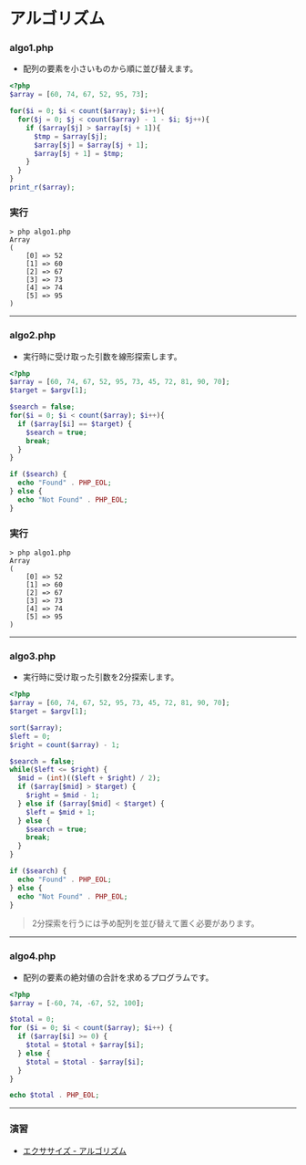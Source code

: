 # アルゴリズム

### algo1.php

+ 配列の要素を小さいものから順に並び替えます。

```php
<?php
$array = [60, 74, 67, 52, 95, 73];

for($i = 0; $i < count($array); $i++){
  for($j = 0; $j < count($array) - 1 - $i; $j++){
    if ($array[$j] > $array[$j + 1]){
      $tmp = $array[$j];
      $array[$j] = $array[$j + 1];
      $array[$j + 1] = $tmp;
    }
  }
}
print_r($array);
```

### 実行

```
> php algo1.php
Array
(
    [0] => 52
    [1] => 60
    [2] => 67
    [3] => 73
    [4] => 74
    [5] => 95
)
```

---

### algo2.php

+ 実行時に受け取った引数を線形探索します。

```php
<?php
$array = [60, 74, 67, 52, 95, 73, 45, 72, 81, 90, 70];
$target = $argv[1];

$search = false;
for($i = 0; $i < count($array); $i++){
  if ($array[$i] == $target) {
    $search = true;
    break;
  }
}

if ($search) {
  echo "Found" . PHP_EOL;
} else {
  echo "Not Found" . PHP_EOL;
}
```

### 実行

```
> php algo1.php
Array
(
    [0] => 52
    [1] => 60
    [2] => 67
    [3] => 73
    [4] => 74
    [5] => 95
)
```

---

### algo3.php

+ 実行時に受け取った引数を2分探索します。

```php
<?php
$array = [60, 74, 67, 52, 95, 73, 45, 72, 81, 90, 70];
$target = $argv[1];

sort($array);
$left = 0;
$right = count($array) - 1;

$search = false;
while($left <= $right) {
  $mid = (int)(($left + $right) / 2);
  if ($array[$mid] > $target) {
    $right = $mid - 1;
  } else if ($array[$mid] < $target) {
    $left = $mid + 1;
  } else {
    $search = true;
    break;
  }
}

if ($search) {
  echo "Found" . PHP_EOL;
} else {
  echo "Not Found" . PHP_EOL;
}
```

> 2分探索を行うには予め配列を並び替えて置く必要があります。

---

### algo4.php

+ 配列の要素の絶対値の合計を求めるプログラムです。

```php
<?php
$array = [-60, 74, -67, 52, 100];

$total = 0;
for ($i = 0; $i < count($array); $i++) {
  if ($array[$i] >= 0) {
    $total = $total + $array[$i];
  } else {
    $total = $total - $array[$i];
  }
}

echo $total . PHP_EOL;
```

---

### 演習

+ [エクササイズ - アルゴリズム](ex/12_php_ex.md)
